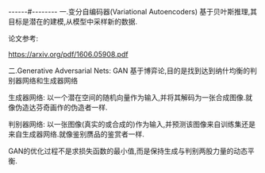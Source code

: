 ------#--------
一.变分自编码器(Variational Autoencoders)
基于贝叶斯推理,其目标是潜在的建模,从模型中采样新的数据.

论文参考:

https://arxiv.org/pdf/1606.05908.pdf

二.Generative Adversarial Nets: GAN
基于博弈论,目的是找到达到纳什均衡的判别器网络和生成器网络

生成器网络: 以一个潜在空间的随机向量作为输入,并将其解码为一张合成图像.就像伪造达芬奇画作的伪造者一样.

判别器网络: 以一张图像(真实的或合成的)作为输入,并预测该图像来自训练集还是来自生成器网络.就像鉴别赝品的鉴赏者一样.



  GAN的优化过程不是求损失函数的最小值,而是保持生成与判别两股力量的动态平衡.
